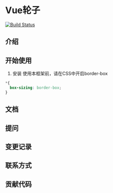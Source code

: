 # Vue轮子

[![Build Status](https://www.travis-ci.org/xzfd1010/nick-vue-wheels.svg?branch=master)](https://www.travis-ci.org/xzfd1010/nick-vue-wheels)

## 介绍

## 开始使用

1. 安装
使用本框架前，请在CSS中开启border-box

```css
*{
  box-sizing: border-box;
}
```

## 文档

## 提问

## 变更记录

## 联系方式

## 贡献代码

